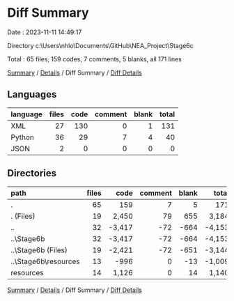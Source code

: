 # Diff Summary

Date : 2023-11-11 14:49:17

Directory c:\\Users\\nhlo\\Documents\\GitHub\\NEA_Project\\Stage6c

Total : 65 files,  159 codes, 7 comments, 5 blanks, all 171 lines

[Summary](results.md) / [Details](details.md) / Diff Summary / [Diff Details](diff-details.md)

## Languages
| language | files | code | comment | blank | total |
| :--- | ---: | ---: | ---: | ---: | ---: |
| XML | 27 | 130 | 0 | 1 | 131 |
| Python | 36 | 29 | 7 | 4 | 40 |
| JSON | 2 | 0 | 0 | 0 | 0 |

## Directories
| path | files | code | comment | blank | total |
| :--- | ---: | ---: | ---: | ---: | ---: |
| . | 65 | 159 | 7 | 5 | 171 |
| . (Files) | 19 | 2,450 | 79 | 655 | 3,184 |
| .. | 32 | -3,417 | -72 | -664 | -4,153 |
| ..\\Stage6b | 32 | -3,417 | -72 | -664 | -4,153 |
| ..\\Stage6b (Files) | 19 | -2,421 | -72 | -651 | -3,144 |
| ..\\Stage6b\\resources | 13 | -996 | 0 | -13 | -1,009 |
| resources | 14 | 1,126 | 0 | 14 | 1,140 |

[Summary](results.md) / [Details](details.md) / Diff Summary / [Diff Details](diff-details.md)